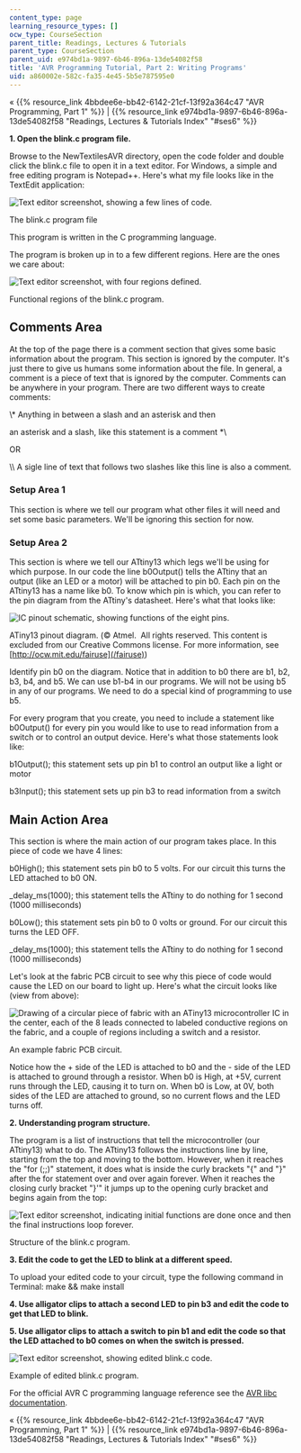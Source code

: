 ```yaml
---
content_type: page
learning_resource_types: []
ocw_type: CourseSection
parent_title: Readings, Lectures & Tutorials
parent_type: CourseSection
parent_uid: e974bd1a-9897-6b46-896a-13de54082f58
title: 'AVR Programming Tutorial, Part 2: Writing Programs'
uid: a860002e-582c-fa35-4e45-5b5e787595e0
---
```


« {{% resource_link 4bbdee6e-bb42-6142-21cf-13f92a364c47 "AVR Programming, Part 1" %}} | {{% resource_link e974bd1a-9897-6b46-896a-13de54082f58 "Readings, Lectures & Tutorials Index" "#ses6" %}}

**1\. Open the blink.c program file.**

Browse to the NewTextilesAVR directory, open the code folder and double click the blink.c file to open it in a text editor. For Windows, a simple and free editing program is Notepad++. Here's what my file looks like in the TextEdit application:

![Text editor screenshot, showing a few lines of code.](/courses/media-arts-and-sciences/mas-962-special-topics-new-textiles-spring-2010/readings-lectures-tutorials/tut06_avr2/AVRCode.gif)

The blink.c program file

This program is written in the C programming language.

The program is broken up in to a few different regions. Here are the ones we care about:

![Text editor screenshot, with four regions defined.](/courses/media-arts-and-sciences/mas-962-special-topics-new-textiles-spring-2010/readings-lectures-tutorials/tut06_avr2/AVRCodeRegions.gif)

Functional regions of the blink.c program.

Comments Area
-------------

At the top of the page there is a comment section that gives some basic information about the program. This section is ignored by the computer. It's just there to give us humans some information about the file. In general, a comment is a piece of text that is ignored by the computer. Comments can be anywhere in your program. There are two different ways to create comments:

\\\* Anything in between a slash and an asterisk and then

an asterisk and a slash, like this statement is a comment \*\\

OR

\\\\ A sigle line of text that follows two slashes like this line is also a comment.

### Setup Area 1

This section is where we tell our program what other files it will need and set some basic parameters. We'll be ignoring this section for now.

### Setup Area 2

This section is where we tell our ATtiny13 which legs we'll be using for which purpose. In our code the line b0Output() tells the ATtiny that an output (like an LED or a motor) will be attached to pin b0. Each pin on the ATtiny13 has a name like b0. To know which pin is which, you can refer to the pin diagram from the ATtiny's datasheet. Here's what that looks like:

![IC pinout schematic, showing functions of the eight pins.](/courses/media-arts-and-sciences/mas-962-special-topics-new-textiles-spring-2010/readings-lectures-tutorials/tut06_avr2/ATtiny13PinOut.gif)

ATiny13 pinout diagram. (© Atmel.  All rights reserved. This content is excluded from our Creative Commons license. For more information, see [http://ocw.mit.edu/fairuse](/fairuse))

Identify pin b0 on the diagram. Notice that in addition to b0 there are b1, b2, b3, b4, and b5. We can use b1-b4 in our programs. We will not be using b5 in any of our programs. We need to do a special kind of programming to use b5.

For every program that you create, you need to include a statement like b0Output() for every pin you would like to use to read information from a switch or to control an output device. Here's what those statements look like:

b1Output(); this statement sets up pin b1 to control an output like a light or motor

b3Input(); this statement sets up pin b3 to read information from a switch

Main Action Area
----------------

This section is where the main action of our program takes place. In this piece of code we have 4 lines:

b0High(); this statement sets pin b0 to 5 volts. For our circuit this turns the LED attached to b0 ON.

\_delay\_ms(1000); this statement tells the ATtiny to do nothing for 1 second (1000 milliseconds)

b0Low(); this statement sets pin b0 to 0 volts or ground. For our circuit this turns the LED OFF.

\_delay\_ms(1000); this statement tells the ATtiny to do nothing for 1 second (1000 milliseconds)

Let's look at the fabric PCB circuit to see why this piece of code would cause the LED on our board to light up. Here's what the circuit looks like (view from above):

![Drawing of a circular piece of fabric with an ATiny13 microcontroller IC in the center, each of the 8 leads connected to labeled conductive regions on the fabric, and a couple of regions including a switch and a resistor.](/courses/media-arts-and-sciences/mas-962-special-topics-new-textiles-spring-2010/readings-lectures-tutorials/tut06_avr2/ATtiny13_circuitlayout.jpg)

An example fabric PCB circuit.

Notice how the + side of the LED is attached to b0 and the - side of the LED is attached to ground through a resistor. When b0 is High, at +5V, current runs through the LED, causing it to turn on. When b0 is Low, at 0V, both sides of the LED are attached to ground, so no current flows and the LED turns off.

**2\. Understanding program structure.**

The program is a list of instructions that tell the microcontroller (our ATtiny13) what to do. The ATtiny13 follows the instructions line by line, starting from the top and moving to the bottom. However, when it reaches the "for (;;)" statement, it does what is inside the curly brackets "{" and "}" after the for statement over and over again forever. When it reaches the closing curly bracket "}'" it jumps up to the opening curly bracket and begins again from the top:

![Text editor screenshot, indicating initial functions are done once and then the final instructions loop forever.](/courses/media-arts-and-sciences/mas-962-special-topics-new-textiles-spring-2010/readings-lectures-tutorials/tut06_avr2/AVRCodeExecution.gif)

Structure of the blink.c program.

**3\. Edit the code to get the LED to blink at a different speed.**

To upload your edited code to your circuit, type the following command in Terminal: make && make install

**4\. Use alligator clips to attach a second LED to pin b3 and edit the code to get that LED to blink.**

**5\. Use alligator clips to attach a switch to pin b1 and edit the code so that the LED attached to b0 comes on when the switch is pressed.**

![Text editor screenshot, showing edited blink.c code.](/courses/media-arts-and-sciences/mas-962-special-topics-new-textiles-spring-2010/readings-lectures-tutorials/tut06_avr2/AVRCodeSwitch.jpg)

Example of edited blink.c program.

For the official AVR C programming language reference see the [AVR libc documentation](http://www.nongnu.org/avr-libc/user-manual/index.html).

« {{% resource_link 4bbdee6e-bb42-6142-21cf-13f92a364c47 "AVR Programming, Part 1" %}} | {{% resource_link e974bd1a-9897-6b46-896a-13de54082f58 "Readings, Lectures & Tutorials Index" "#ses6" %}}